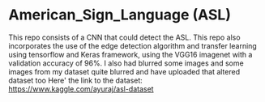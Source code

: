 # American_Sign_Language (ASL)
This repo consists of a CNN that could detect the ASL. This repo also incorporates the use of the edge detection algorithm and transfer learning using tensorflow and Keras framework, using the VGG16 imagenet with a validation accuracy of 96%. I also had blurred some images and some images from my dataset quite blurred and have uploaded that altered dataset too
Here' the link to the dataset: https://www.kaggle.com/ayuraj/asl-dataset

